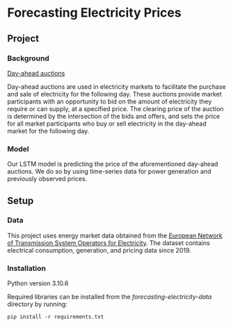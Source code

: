 # **Forecasting Electricity Prices**

## Project

### Background

<ins>Day-ahead auctions</ins>

Day-ahead auctions are used in electricity markets to facilitate the purchase and sale of electricity for the following day. These auctions provide market participants with an opportunity to bid on the amount of electricity they require or can supply, at a specified price. The clearing price of the auction is determined by the intersection of the bids and offers, and sets the price for all market participants who buy or sell electricity in the day-ahead market for the following day.


### Model

Our LSTM model is predicting the price of the aforementioned day-ahead auctions. We do so by using time-series data for power generation and previously observed prices.


## Setup

### Data

This project uses energy market data obtained from the [European Network of Transmission System Operators for Electricity](https://www.entsoe.eu/). 
The dataset contains electrical consumption, generation, and pricing data since 2019.


### Installation

Python version 3.10.6

Required libraries can be installed from the *forecasting-electricity-data* directory by running:
```
pip install -r requirements.txt
```
